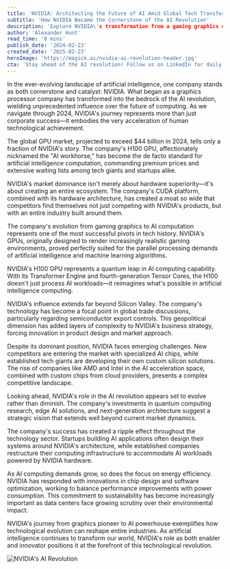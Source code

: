```yaml
---
title: 'NVIDIA: Architecting the Future of AI Amid Global Tech Transformation'
subtitle: 'How NVIDIA Became the Cornerstone of the AI Revolution'
description: 'Explore NVIDIA\'s transformation from a gaming graphics company to the cornerstone of the AI revolution. Discover how their H100 GPU has become the gold standard for AI computation and how their market dominance influences global tech innovation.'
author: 'Alexander Hunt'
read_time: '8 mins'
publish_date: '2024-02-23'
created_date: '2025-02-23'
heroImage: 'https://magick.ai/nvidia-ai-revolution-header.jpg'
cta: 'Stay ahead of the AI revolution! Follow us on LinkedIn for daily insights into groundbreaking tech developments and expert analysis of industry leaders like NVIDIA.'
---
```


In the ever-evolving landscape of artificial intelligence, one company stands as both cornerstone and catalyst: NVIDIA. What began as a graphics processor company has transformed into the bedrock of the AI revolution, wielding unprecedented influence over the future of computing. As we navigate through 2024, NVIDIA's journey represents more than just corporate success—it embodies the very acceleration of human technological achievement.

The global GPU market, projected to exceed $44 billion in 2024, tells only a fraction of NVIDIA's story. The company's H100 GPU, affectionately nicknamed the "AI workhorse," has become the de facto standard for artificial intelligence computation, commanding premium prices and extensive waiting lists among tech giants and startups alike.

NVIDIA's market dominance isn't merely about hardware superiority—it's about creating an entire ecosystem. The company's CUDA platform, combined with its hardware architecture, has created a moat so wide that competitors find themselves not just competing with NVIDIA's products, but with an entire industry built around them.

The company's evolution from gaming graphics to AI computation represents one of the most successful pivots in tech history. NVIDIA's GPUs, originally designed to render increasingly realistic gaming environments, proved perfectly suited for the parallel processing demands of artificial intelligence and machine learning algorithms.

NVIDIA's H100 GPU represents a quantum leap in AI computing capability. With its Transformer Engine and fourth-generation Tensor Cores, the H100 doesn't just process AI workloads—it reimagines what's possible in artificial intelligence computing.

NVIDIA's influence extends far beyond Silicon Valley. The company's technology has become a focal point in global trade discussions, particularly regarding semiconductor export controls. This geopolitical dimension has added layers of complexity to NVIDIA's business strategy, forcing innovation in product design and market approach.

Despite its dominant position, NVIDIA faces emerging challenges. New competitors are entering the market with specialized AI chips, while established tech giants are developing their own custom silicon solutions. The rise of companies like AMD and Intel in the AI acceleration space, combined with custom chips from cloud providers, presents a complex competitive landscape.

Looking ahead, NVIDIA's role in the AI revolution appears set to evolve rather than diminish. The company's investments in quantum computing research, edge AI solutions, and next-generation architecture suggest a strategic vision that extends well beyond current market dynamics.

The company's success has created a ripple effect throughout the technology sector. Startups building AI applications often design their systems around NVIDIA's architecture, while established companies restructure their computing infrastructure to accommodate AI workloads powered by NVIDIA hardware.

As AI computing demands grow, so does the focus on energy efficiency. NVIDIA has responded with innovations in chip design and software optimization, working to balance performance improvements with power consumption. This commitment to sustainability has become increasingly important as data centers face growing scrutiny over their environmental impact.

NVIDIA's journey from graphics pioneer to AI powerhouse exemplifies how technological evolution can reshape entire industries. As artificial intelligence continues to transform our world, NVIDIA's role as both enabler and innovator positions it at the forefront of this technological revolution.

![NVIDIA's AI Revolution](https://magick.ai/nvidia-ai-revolution-content.jpg)